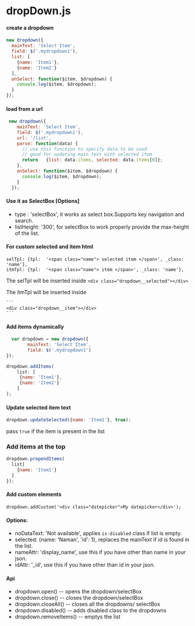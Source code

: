 # dropDown.js

#### create a dropdown

```javascript
new dropdown({
  mainText: 'Select Item',
  field: $('.mydropdown1'),
  list: [
    {name: 'Item1'},
    {name: 'Item2'}
  ],
  onSelect: function($item, $dropdown) {
    console.log($item, $dropdown);
  }
});
```

#### load from a url
```javascript
 new dropdown({
    mainText: 'Select Item',
    field: $('.mydropdown1'),
    url: '/list',
    parse: function(data) {
      // use this function to specify data to be used
      // good for updating main text with selected item
      return   {list: data.items, selected: data.items[0]};
    },
    onSelect: function($item, $dropdown) {
      console.log($item, $dropdown);
    }
  });
```

#### Use it as SelectBox [Options]
- type : 'selectBox', it works as select box.Supports key navigation and search.
- listHeight: '300', for selectBox to work properly provide the max-height of the list.

#### For custom selected and item html
	selTpl: {tpl:  '<span class="name"> selected item </span>', _class: 'name'},
	itmTpl: {tpl:  '<span class="name"> item </span>', _class: 'name'},
	
The selTpl will be inserted inside 
	```
	<div class="dropdown__selected"></div>
	```

The itmTpl will be inserted inside 

	```
    <div class="dropdown__item"></div>
	```

#### Add items dynamically
```javascript
  var dropdown = new dropdown({
        mainText: 'Select Item',
        field: $('.mydropdown1')
});

dropdown.addItems(
    list: [
     {name: 'Item1'},
     {name: 'Item2'}
    ]
);
```

#### Update selected item text
```javascript
dropdown.updateSelected({name: 'Item1'}, true);
```

pass `true` if the item is present in the list


### Add items at the top
```javascript
dropdown.prependItems(
  list[
    {name: 'Item1'}
  ]
});
```


#### Add custom elements
    dropdown.addCustom('<div class="datepicker">My datepicker</div>');

#### Options: 
- noDataText: 'Not available', applies `is-disabled` class if list is empty.
- selected: {name: 'Naman', 'id': 1}, replaces the mainText if id is found in the list.
- nameAttr: 'display_name', use this if you have other than name in your json.
- idAttr: '_id', use this if  you have other than id in your json.

#### Api
- dropdown.open() --  opens the dropdown/selectBox 
- dropdown.close() -- closes the dropdown/selectBox
- dropdown.closeAll() -- closes all the dropdowns/ selectBox
- dropdown.disabled() -- adds disabled class to the dropdowns
- dropdown.removeItems() -- emptys the list